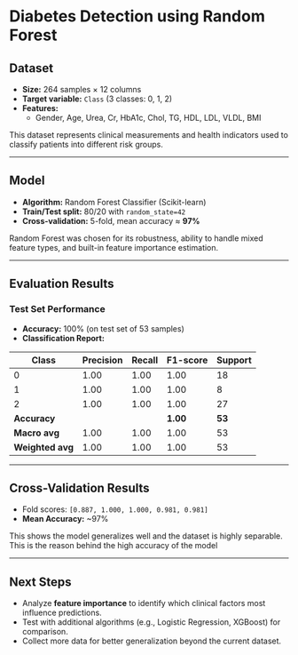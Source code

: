 # Diabetes Detection using Random Forest

##  Dataset
- **Size:** 264 samples × 12 columns  
- **Target variable:** `Class` (3 classes: 0, 1, 2)  
- **Features:**
  - Gender, Age, Urea, Cr, HbA1c, Chol, TG, HDL, LDL, VLDL, BMI  

This dataset represents clinical measurements and health indicators used to classify patients into different risk groups.

---

##  Model
- **Algorithm:** Random Forest Classifier (Scikit-learn)  
- **Train/Test split:** 80/20 with `random_state=42`  
- **Cross-validation:** 5-fold, mean accuracy ≈ **97%**  

Random Forest was chosen for its robustness, ability to handle mixed feature types, and built-in feature importance estimation.

---

##  Evaluation Results

### Test Set Performance
- **Accuracy:** 100% (on test set of 53 samples)  
- **Classification Report:**

| Class | Precision | Recall | F1-score | Support |
|-------|-----------|--------|----------|---------|
| 0     | 1.00      | 1.00   | 1.00     | 18      |
| 1     | 1.00      | 1.00   | 1.00     | 8       |
| 2     | 1.00      | 1.00   | 1.00     | 27      |
| **Accuracy** |       |        | **1.00** | **53** |
| **Macro avg** | 1.00 | 1.00   | 1.00     | 53      |
| **Weighted avg** | 1.00 | 1.00 | 1.00   | 53      |

---

##  Cross-Validation Results
- Fold scores: `[0.887, 1.000, 1.000, 0.981, 0.981]`  
- **Mean Accuracy:** ~97%  

This shows the model generalizes well and the dataset is highly separable. This is the reason behind the high accuracy of the model

---

##  Next Steps
- Analyze **feature importance** to identify which clinical factors most influence predictions.  
- Test with additional algorithms (e.g., Logistic Regression, XGBoost) for comparison.  
- Collect more data for better generalization beyond the current dataset.
